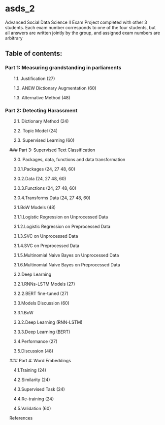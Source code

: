 # asds_2
Advanced Social Data Science II Exam Project completed with other 3 students. Each exam number corresponds to one of the four students, but all answers are written jointly by the group, and assigned exam numbers are arbitrary
 
 ## Table of contents:

 ### Part 1: Measuring grandstanding in parliaments
 
  1.1. Justification (27)
  
  1.2. ANEW Dictionary Augmentation (60)
  
  1.3. Alternative Method (48)
  
  ### Part 2: Detecting Harassment
 
  2.1. Dictionary Method (24)
  
  2.2. Topic Model (24)
  
  2.3. Supervised Learning (60)
  
 ### Part 3: Supervised Text Classification
 
  3.0. Packages, data, functions and data transformation
  
  3.0.1.Packages (24, 27 48, 60)
  
  3.0.2.Data (24, 27 48, 60)
  
  3.0.3.Functions (24, 27 48, 60)
  
  3.0.4.Transforms Data (24, 27 48, 60)
  
  3.1.BoW Models (48)
  
  3.1.1.Logistic Regression on Unprocessed Data
  
  3.1.2.Logistic Regression on Preprocessed Data
  
  3.1.3.SVC on Unprocessed Data
  
  3.1.4.SVC on Preprocessed Data
  
  3.1.5.Multinomial Naive Bayes on Unprocessed Data
  
  3.1.6.Multinomial Naive Bayes on Preprocessed Data
  
  3.2.Deep Learning
  
  3.2.1.RNNs-LSTM Models (27)
  
  3.2.2.BERT fine-tuned (27)
  
  3.3.Models Discussion (60)
  
  3.3.1.BoW
  
  3.3.2.Deep Learning (RNN-LSTM)
  
  3.3.3.Deep Learning (BERT)
  
  3.4.Performance (27)
  
  3.5.Discussion (48)
  
 ### Part 4: Word Embeddings
 
  4.1.Training (24)
  
  4.2.Similarity (24)
  
  4.3.Supervised Task (24)
  
  4.4.Re-training (24)
  
  4.5.Validation (60)
  
 References

